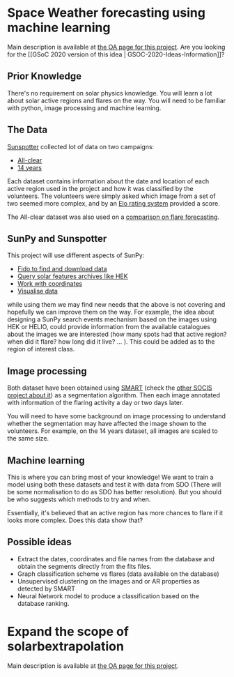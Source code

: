 # Space Weather forecasting using machine learning 

Main description is available at [the OA page for this project](https://openastronomy.org/gsoc/gsoc2019/#/projects?project=space_weather_forecasting_using_machine_learning).
Are you looking for the [[GSoC 2020 version of this idea | GSOC-2020-Ideas-Information]]?

## Prior Knowledge

There's no requirement on solar physics knowledge. You will learn a lot about
solar active regions and flares on the way. You will need to be familiar with
python, image processing and machine learning.

## The Data

[Sunspotter](http://sunspotter.org/) collected lot of data on two campaigns:
 - [All-clear](https://doi.org/10.5281/zenodo.1478965)
 - [14 years](https://doi.org/10.5281/zenodo.1478971)
 
Each dataset contains information about the date and location of each active
region used in the project and how it was classified by the volunteers. The
volunteers were simply asked which image from a set of two seemed more complex,
and by an [Elo rating system](https://en.wikipedia.org/wiki/Elo_rating_system)
provided a score.
 
The All-clear dataset was also used on a [comparison on flare forecasting](https://doi.org/10.3847/0004-637X/829/2/89).
 
 
## SunPy and Sunspotter

This project will use different aspects of SunPy:
  - [Fido to find and download data](http://docs.sunpy.org/en/stable/guide/acquiring_data/fido.html)
  - [Query solar features archives like HEK](http://docs.sunpy.org/en/stable/guide/acquiring_data/hek.html)
  - [Work with coordinates](http://docs.sunpy.org/en/stable/guide/units-coordinates.html)
  - [Visualise data](http://docs.sunpy.org/en/stable/guide/plotting.html)

while using them we may find new needs that the above is not covering and
hopefully we can improve them on the way.
For example, the idea about designing a SunPy search events mechanism based on the images using HEK or HELIO,
could provide information from the available catalogues about the images we are interested (how many spots 
had that active region? when did it flare? how long did it live? ... ). This could be added as to the region 
of interest class.

## Image processing

Both dataset have been obtained using [SMART](https://doi.org/10.1016/j.asr.2010.06.024)
(check the [other SOCIS project about it](https://www.dias.ie/cp-geophysics/astro/astro-research/astro-solar-physics-and-space-weather/esa-summer-of-code-in-space-2019/))
as a segmentation algorithm. Then each image annotated with information of the
flaring activity a day or two days later.

You will need to have some background on image processing to understand whether
the segmentation may have affected the image shown to the volunteers. For example,
on the 14 years dataset, all images are scaled to the same size.

## Machine learning

This is where you can bring most of your knowledge! We want to train a model
using both these datasets and test it with data from SDO (There will be some
normalisation to do as SDO has better resolution). But you should be who suggests
which methods to try and when.

Essentially, it's believed that an active region has more chances to flare if
it looks more complex. Does this data show that?

## Possible ideas

- Extract the dates, coordinates and file names from the database and obtain the segments directly from the fits files.
- Graph classification scheme vs flares (data available on the database)
- Unsupervised clustering on the images and or AR properties as detected by SMART
- Neural Network model to produce a classification based on the database ranking.


# Expand the scope of solarbextrapolation

Main description is available at [the OA page for this project](https://openastronomy.org/gsoc/gsoc2019/#/projects?project=expand_the_scope_of_solarbextrapolation.).


